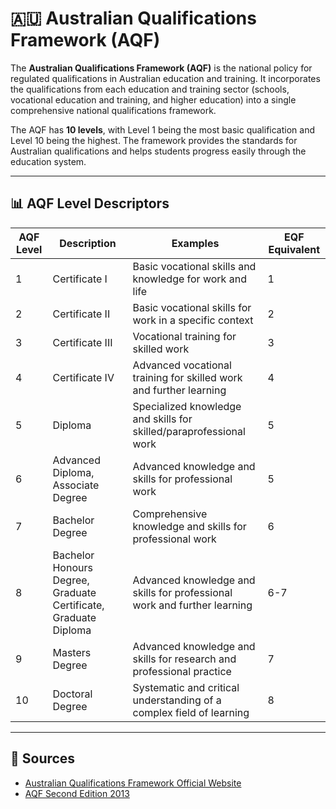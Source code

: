 # 🇦🇺 Australian Qualifications Framework (AQF)

The **Australian Qualifications Framework (AQF)** is the national policy for regulated qualifications in Australian education and training. It incorporates the qualifications from each education and training sector (schools, vocational education and training, and higher education) into a single comprehensive national qualifications framework.

The AQF has **10 levels**, with Level 1 being the most basic qualification and Level 10 being the highest. The framework provides the standards for Australian qualifications and helps students progress easily through the education system.

---

## 📊 AQF Level Descriptors

| **AQF Level** | **Description** | **Examples** | **EQF Equivalent** |
|---------------|------------------|--------------|-------------------|
| 1 | Certificate I | Basic vocational skills and knowledge for work and life | 1 |
| 2 | Certificate II | Basic vocational skills for work in a specific context | 2 |
| 3 | Certificate III | Vocational training for skilled work | 3 |
| 4 | Certificate IV | Advanced vocational training for skilled work and further learning | 4 |
| 5 | Diploma | Specialized knowledge and skills for skilled/paraprofessional work | 5 |
| 6 | Advanced Diploma, Associate Degree | Advanced knowledge and skills for professional work | 5 |
| 7 | Bachelor Degree | Comprehensive knowledge and skills for professional work | 6 |
| 8 | Bachelor Honours Degree, Graduate Certificate, Graduate Diploma | Advanced knowledge and skills for professional work and further learning | 6-7 |
| 9 | Masters Degree | Advanced knowledge and skills for research and professional practice | 7 |
| 10 | Doctoral Degree | Systematic and critical understanding of a complex field of learning | 8 |

---

## 📎 Sources

- [Australian Qualifications Framework Official Website](https://www.aqf.edu.au/)
- [AQF Second Edition 2013](https://www.aqf.edu.au/download/405/aqf-second-edition/3/aqf-second-edition/pdf)